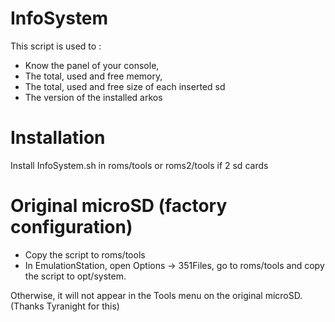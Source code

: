 # InfoSystem
This script is used to :
- Know the panel of your console,
- The total, used and free memory,
- The total, used and free size of each inserted sd
- The version of the installed arkos

# Installation 
Install InfoSystem.sh in roms/tools or roms2/tools if 2 sd cards

# Original microSD (factory configuration)
- Copy the script to roms/tools
- In EmulationStation, open Options → 351Files, go to roms/tools and copy the script to opt/system.

Otherwise, it will not appear in the Tools menu on the original microSD. (Thanks Tyranight for this) 
